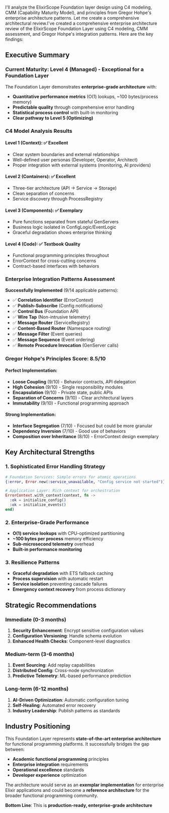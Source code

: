I'll analyze the ElixirScope Foundation layer design using C4 modeling, CMM (Capability Maturity Model), and principles from Gregor Hohpe's enterprise architecture patterns. Let me create a comprehensive architectural review.I've created a comprehensive enterprise architecture review of the ElixirScope Foundation Layer using C4 modeling, CMM assessment, and Gregor Hohpe's integration patterns. Here are the key findings:

## **Executive Summary**

### **Current Maturity: Level 4 (Managed) - Exceptional for a Foundation Layer**

The Foundation Layer demonstrates **enterprise-grade architecture** with:
- **Quantitative performance metrics** (O(1) lookups, ~100 bytes/process memory)
- **Predictable quality** through comprehensive error handling
- **Statistical process control** with built-in monitoring
- **Clear pathway to Level 5 (Optimizing)**

### **C4 Model Analysis Results**

#### **Level 1 (Context)**: ✅ **Excellent**
- Clear system boundaries and external relationships
- Well-defined user personas (Developer, Operator, Architect)
- Proper integration with external systems (monitoring, AI providers)

#### **Level 2 (Containers)**: ✅ **Excellent** 
- Three-tier architecture (API → Service → Storage)
- Clean separation of concerns
- Service discovery through ProcessRegistry

#### **Level 3 (Components)**: ✅ **Exemplary**
- Pure functions separated from stateful GenServers
- Business logic isolated in ConfigLogic/EventLogic
- Graceful degradation shows enterprise thinking

#### **Level 4 (Code)**: ✅ **Textbook Quality**
- Functional programming principles throughout
- ErrorContext for cross-cutting concerns
- Contract-based interfaces with behaviors

### **Enterprise Integration Patterns Assessment**

**Successfully Implemented** (9/14 applicable patterns):
- ✅ **Correlation Identifier** (ErrorContext)
- ✅ **Publish-Subscribe** (Config notifications)
- ✅ **Control Bus** (Foundation API)
- ✅ **Wire Tap** (Non-intrusive telemetry)
- ✅ **Message Router** (ServiceRegistry)
- ✅ **Content-Based Router** (Namespace routing)
- ✅ **Message Filter** (Event queries)
- ✅ **Message Sequence** (Event ordering)
- ✅ **Remote Procedure Invocation** (GenServer calls)

### **Gregor Hohpe's Principles Score: 8.5/10**

#### **Perfect Implementation**:
- **Loose Coupling** (9/10) - Behavior contracts, API delegation
- **High Cohesion** (9/10) - Single responsibility modules
- **Encapsulation** (9/10) - Private state, public APIs
- **Separation of Concerns** (9/10) - Clear architectural layers
- **Immutability** (9/10) - Functional programming approach

#### **Strong Implementation**:
- **Interface Segregation** (7/10) - Focused but could be more granular
- **Dependency Inversion** (7/10) - Good use of behaviors
- **Composition over Inheritance** (8/10) - ErrorContext design exemplary

## **Key Architectural Strengths**

### **1. Sophisticated Error Handling Strategy**
```elixir
# Foundation Services: Simple errors for atomic operations
{:error, Error.new(:service_unavailable, "Config service not started")}

# Application Layer: Rich context for orchestration
ErrorContext.with_context(context, fn ->
  :ok = initialize_config()
  :ok = initialize_events()
end)
```

### **2. Enterprise-Grade Performance**
- **O(1) service lookups** with CPU-optimized partitioning
- **~100 bytes per process** memory efficiency
- **Sub-microsecond telemetry** overhead
- **Built-in performance monitoring**

### **3. Resilience Patterns**
- **Graceful degradation** with ETS fallback caching
- **Process supervision** with automatic restart
- **Service isolation** preventing cascade failures
- **Emergency context recovery** from process dictionary

## **Strategic Recommendations**

### **Immediate (0-3 months)**
1. **Security Enhancement**: Encrypt sensitive configuration values
2. **Configuration Versioning**: Handle schema evolution
3. **Enhanced Health Checks**: Component-level diagnostics

### **Medium-term (3-6 months)**
1. **Event Sourcing**: Add replay capabilities
2. **Distributed Config**: Cross-node synchronization
3. **Predictive Telemetry**: ML-based performance prediction

### **Long-term (6-12 months)**
1. **AI-Driven Optimization**: Automatic configuration tuning
2. **Self-Healing**: Automated error recovery
3. **Industry Leadership**: Publish patterns as standards

## **Industry Positioning**

This Foundation Layer represents **state-of-the-art enterprise architecture** for functional programming platforms. It successfully bridges the gap between:
- **Academic functional programming** principles
- **Enterprise integration** requirements  
- **Operational excellence** standards
- **Developer experience** optimization

The architecture would serve as an **exemplar implementation** for enterprise Elixir applications and could become a **reference architecture** for the broader functional programming community.

**Bottom Line**: This is **production-ready, enterprise-grade architecture**
